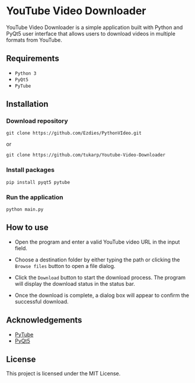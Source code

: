 # YouTube Video Downloader

YouTube Video Downloader is a simple application built with Python and PyQt5 user interface that allows users to download videos in multiple formats from YouTube.

## Requirements

- `Python 3`
- `PyQt5`
- `PyTube`

## Installation

### Download repository

```
git clone https://github.com/Ezdies/PythonVIdeo.git
```

or

```
git clone https://github.com/tukarp/Youtube-Video-Downloader
```

### Install packages

```
pip install pyqt5 pytube
```

### Run the application

```
python main.py
```

## How to use

- Open the program and enter a valid YouTube video URL in the input field.

- Choose a destination folder by either typing the path or clicking the `Browse files` button to open a file dialog.

- Click the `Download` button to start the download process. The program will display the download status in the status bar.

- Once the download is complete, a dialog box will appear to confirm the successful download.

## Acknowledgements

- [PyTube](https://github.com/pytube/pytube)
- [PyQt5](https://pypi.org/project/PyQt5/)

## License

This project is licensed under the MIT License.
